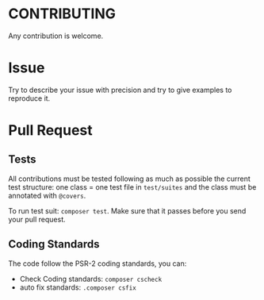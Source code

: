 CONTRIBUTING
============

Any contribution is welcome.

Issue
=====

Try to describe your issue with precision and try to give examples to reproduce it.

Pull Request
============

Tests
-----

All contributions must be tested following as much as possible the current test structure: 
one class = one test file in ``test/suites`` and the class must be annotated with ``@covers``.

To run test suit: ``composer test``. Make sure that it passes before you send your pull request.

Coding Standards
-----------------

The code follow the PSR-2 coding standards, you can:

- Check Coding standards: ``composer cscheck``
- auto fix standards: ``.composer csfix``

